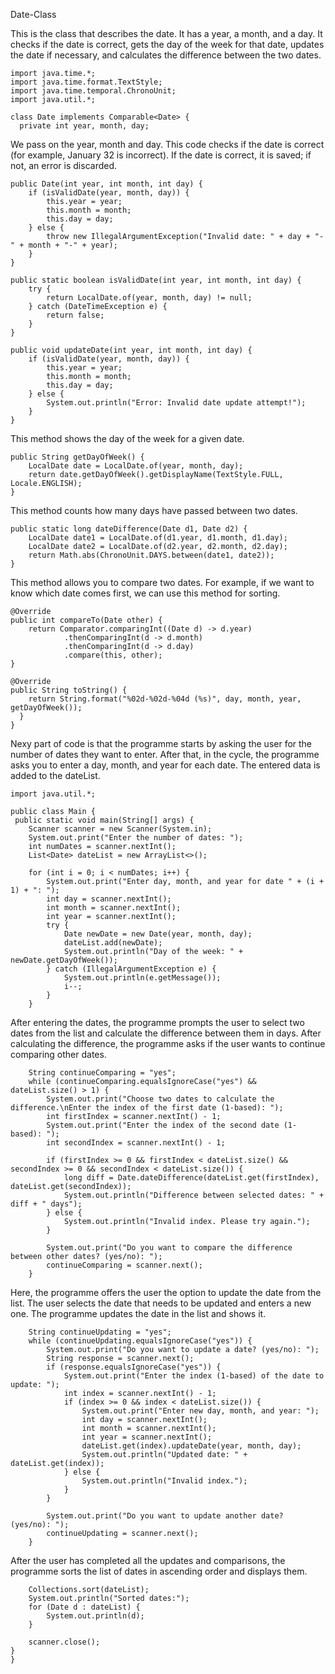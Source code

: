 Date-Class

This is the class that describes the date. It has a year, a month, and a day. It checks if the date is correct, gets the day of the week for that date, updates the date if necessary, and calculates the difference between the two dates.

    import java.time.*;
    import java.time.format.TextStyle;
    import java.time.temporal.ChronoUnit;
    import java.util.*;

    class Date implements Comparable<Date> {
      private int year, month, day;
      
We pass on the year, month and day. This code checks if the date is correct (for example, January 32 is incorrect). If the date is correct, it is saved; if not, an error is discarded.

    public Date(int year, int month, int day) {
        if (isValidDate(year, month, day)) {
            this.year = year;
            this.month = month;
            this.day = day;
        } else {
            throw new IllegalArgumentException("Invalid date: " + day + "-" + month + "-" + year);
        }
    }

    public static boolean isValidDate(int year, int month, int day) {
        try {
            return LocalDate.of(year, month, day) != null;
        } catch (DateTimeException e) {
            return false;
        }
    }

    public void updateDate(int year, int month, int day) {
        if (isValidDate(year, month, day)) {
            this.year = year;
            this.month = month;
            this.day = day;
        } else {
            System.out.println("Error: Invalid date update attempt!");
        }
    }
This method shows the day of the week for a given date.

    public String getDayOfWeek() {
        LocalDate date = LocalDate.of(year, month, day);
        return date.getDayOfWeek().getDisplayName(TextStyle.FULL, Locale.ENGLISH);
    }
This method counts how many days have passed between two dates.

    public static long dateDifference(Date d1, Date d2) {
        LocalDate date1 = LocalDate.of(d1.year, d1.month, d1.day);
        LocalDate date2 = LocalDate.of(d2.year, d2.month, d2.day);
        return Math.abs(ChronoUnit.DAYS.between(date1, date2));
    }
This method allows you to compare two dates. For example, if we want to know which date comes first, we can use this method for sorting.

    @Override
    public int compareTo(Date other) {
        return Comparator.comparingInt((Date d) -> d.year)
                .thenComparingInt(d -> d.month)
                .thenComparingInt(d -> d.day)
                .compare(this, other);
    }

    @Override
    public String toString() {
        return String.format("%02d-%02d-%04d (%s)", day, month, year, getDayOfWeek());
      }
    }


Nexy part of code is that the programme starts by asking the user for the number of dates they want to enter. After that, in the cycle, the programme asks you to enter a day, month, and year for each date. The entered data is added to the dateList.

    import java.util.*;

    public class Main {
     public static void main(String[] args) {
        Scanner scanner = new Scanner(System.in);
        System.out.print("Enter the number of dates: ");
        int numDates = scanner.nextInt();
        List<Date> dateList = new ArrayList<>();

        for (int i = 0; i < numDates; i++) {
            System.out.print("Enter day, month, and year for date " + (i + 1) + ": ");
            int day = scanner.nextInt();
            int month = scanner.nextInt();
            int year = scanner.nextInt();
            try {
                Date newDate = new Date(year, month, day);
                dateList.add(newDate);
                System.out.println("Day of the week: " + newDate.getDayOfWeek());
            } catch (IllegalArgumentException e) {
                System.out.println(e.getMessage());
                i--;
            }
        }
After entering the dates, the programme prompts the user to select two dates from the list and calculate the difference between them in days. After calculating the difference, the programme asks if the user wants to continue comparing other dates.

        String continueComparing = "yes";
        while (continueComparing.equalsIgnoreCase("yes") && dateList.size() > 1) {
            System.out.print("Choose two dates to calculate the difference.\nEnter the index of the first date (1-based): ");
            int firstIndex = scanner.nextInt() - 1;
            System.out.print("Enter the index of the second date (1-based): ");
            int secondIndex = scanner.nextInt() - 1;

            if (firstIndex >= 0 && firstIndex < dateList.size() && secondIndex >= 0 && secondIndex < dateList.size()) {
                long diff = Date.dateDifference(dateList.get(firstIndex), dateList.get(secondIndex));
                System.out.println("Difference between selected dates: " + diff + " days");
            } else {
                System.out.println("Invalid index. Please try again.");
            }

            System.out.print("Do you want to compare the difference between other dates? (yes/no): ");
            continueComparing = scanner.next();
        }
Here, the programme offers the user the option to update the date from the list. The user selects the date that needs to be updated and enters a new one. The programme updates the date in the list and shows it.

        String continueUpdating = "yes";
        while (continueUpdating.equalsIgnoreCase("yes")) {
            System.out.print("Do you want to update a date? (yes/no): ");
            String response = scanner.next();
            if (response.equalsIgnoreCase("yes")) {
                System.out.print("Enter the index (1-based) of the date to update: ");
                int index = scanner.nextInt() - 1;
                if (index >= 0 && index < dateList.size()) {
                    System.out.print("Enter new day, month, and year: ");
                    int day = scanner.nextInt();
                    int month = scanner.nextInt();
                    int year = scanner.nextInt();
                    dateList.get(index).updateDate(year, month, day);
                    System.out.println("Updated date: " + dateList.get(index));
                } else {
                    System.out.println("Invalid index.");
                }
            }

            System.out.print("Do you want to update another date? (yes/no): ");
            continueUpdating = scanner.next();
        }
After the user has completed all the updates and comparisons, the programme sorts the list of dates in ascending order and displays them.

        Collections.sort(dateList);
        System.out.println("Sorted dates:");
        for (Date d : dateList) {
            System.out.println(d);
        }

        scanner.close();
    }
    }
